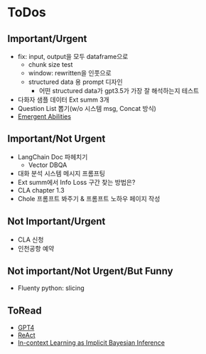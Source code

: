 # ToDos

## Important/Urgent
- fix: input, output을 모두 dataframe으로
    - chunk size test
    - window: rewritten을 인풋으로
    - structured data 용 prompt 디자인
        - 어떤 structured data가 gpt3.5가 가장 잘 해석하는지 테스트 
- 다화자 샘플 데이터 Ext summ 3개
- Question List 뽑기(w/o 시스템 msg, Concat 방식)
- [Emergent Abilities](https://arxiv.org/pdf/2206.07682.pdf) 

## Important/Not Urgent
- LangChain Doc 파헤치기
    - Vector DBQA  
- 대화 분석 시스템 메시지 프롬프팅
- Ext summ에서 Info Loss 구간 찾는 방법은?
- CLA chapter 1.3
- Chole 프롬프트 봐주기 & 프롬프트 노하우 페이지 작성 
    
## Not Important/Urgent
- CLA 신청
- 인천공항 예약

## Not important/Not Urgent/But Funny
- Fluenty python: slicing

## ToRead
- [GPT4](https://arxiv.org/pdf/2303.08774.pdf)
- [ReAct](https://arxiv.org/pdf/2210.03629.pdf)
- [In-context Learning as Implicit Bayesian Inference](https://arxiv.org/pdf/2111.02080.pdf) 

